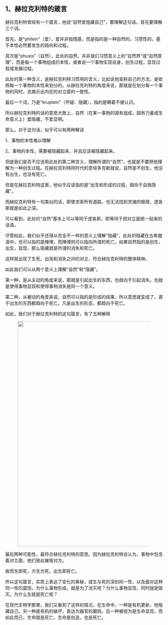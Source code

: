 <h2>1、赫拉克利特的箴言</h2><p data-pid="I4LgJrCw">赫拉克利特曾经有一个箴言，他说“自然爱隐藏自己”，要理解这句话，首先要理解三个词。</p><p data-pid="ocPY5qX9">首先，是“philein”（爱），爱并非指情感，而是指的是一种自然的，习惯性的，基于本性必然要发生的趋向和过程。</p><p data-pid="rSbpWbka">其次是“phusis”（自然），此处的自然，并非我们习惯意义上的“自然界”或“自然原理”，而是每一个事物组成的本性，或者说一个事物实现自身，创生过程，显现过程或发展过程。</p><p data-pid="P04BJ0U9">此处的第一种含义，是赫拉克利特习惯用的含义，比如说他宣称自己的方法，是依照每一个事物的本性来划分的。从赫拉克利特的角度来说，那就是在划分每一个事物的同时，去揭示出内在的对立面的一致性。</p><p data-pid="9vproZfF">最后一个词，乃是“kruptein”（怀疑、隐藏），指的是瞒着不被认识。</p><p data-pid="0I-akJUI">所以赫拉克利特的话的意思大致上，自然（在某一事物的固有组成，固有力量或生命意义上）爱隐藏，不爱显明。</p><p data-pid="uXMRvtnw">那么，对于这句话，似乎可以有两种解读</p><p data-pid="CjXCWd2H">1、事物的本性难以理解</p><p data-pid="kTvQKhFV">2、事物的本性，需要被隐藏起来，并且应该被隐藏起来。</p><p data-pid="ZLlWBpBC">但是我们是否不应该用此处的第二种含义，理解所谓的“自然”，也就是不要把他理解为一种创生过程。在赫拉克利特同时代的恩培多克勒就说，自然是不创生，他没有出生，也没有死亡。</p><p data-pid="seBaRrZC">但是在赫拉克利特这里，他似乎应该指的是“出生和形成的过程，趋向于自我隐藏”。</p><p data-pid="Ld_h2SvS">而赫拉克利特有一句类似的话，即使求索所有道路，也无法找到灵魂的极限，逻各斯就是如此之深。</p><p data-pid="693B-QD7">可以看到，此处的“自然”基本上可以等同于逻各斯，即等同于把对立面统一起来的话语。</p><p data-pid="KxcYNzHM">尽管如此，我们似乎还得从完全不一样的意义上理解“隐藏”，此处的隐藏在古希腊语中，也可以指的是掩埋，而掩埋则可以指向所谓的死亡。如果自然指的是创生，出生，显现，那么隐藏就是所谓的消失和死亡。</p><p data-pid="AC71sQxJ">这样就出现了生死，出现和消失之间的对立，符合赫拉克利特的整体精神。</p><p data-pid="JkND8cC-">如此我们可以从两个意义上理解“自然”和“隐藏”。</p><p data-pid="7ZAYUksi">第一种，是从主动的角度来说，那就是引起出生的东西，也趋向于引起消失。也就是使得事物显现和使得事物消失是同一个意义。</p><p data-pid="KMrIVSLl">第二种，从被动的角度来说，自然可以指的是形成的结果，所以意思就变成了，源于出生的东西都趋向于死亡。凡是出生的形态，都趋向于死亡。</p><p data-pid="1e1xfVVI">如此，我们对于赫拉克利特的这句箴言，有了五种解释</p><figure data-size="normal"><img src="https://pic1.zhimg.com/v2-4e86a58c3e6eaea926c394232a58ae2f_720w.jpg?source=d16d100b" data-caption="" data-size="normal" data-rawwidth="720" data-rawheight="252" class="origin_image zh-lightbox-thumb" width="720" data-original="https://pic1.zhimg.com/v2-4e86a58c3e6eaea926c394232a58ae2f_720w.jpg?source=d16d100b"></figure><p data-pid="Qeslq2Wh">最后两种可能性，最符合赫拉克利特的意思。因为赫拉克利特会认为，事物中包含着对立面，他们彼此摧毁对方。</p><p data-pid="1OUrGPGa">故而生即死，方生方死，出生即死亡。</p><p data-pid="JuYPoIQ8">所以这句箴言，实质上表达了变化的奥秘，或生与死的深刻同一性，以及面对这种同一性的震惊。为什么事物形成，就是为了消灭呢？为什么事物显现，同时就是毁灭。为什么生就是死亡呢？</p><p data-pid="LeDYwdcp">在现代生物学那里，我们又看到了这样的情况，在生命中，一种是有机更新，他隐藏自己。另一种是有机的破坏，表达为器官的磨损。后一种被视为是生命显现，而如此而已，生命就是死亡。生命是创造，也是死亡。</p><p></p><p></p><p></p><p></p><p></p><p></p><p></p><p></p><p></p><p></p>